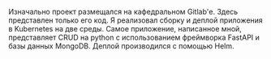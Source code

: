 Изначально проект размещался на кафедральном Gitlab'е. Здесь представлен только его код. Я реализовал сборку и деплой приложения в Kubernetes на две среды.  Самое приложение, написанное мной, представляет CRUD на python с использованием фреймворка FastAPI и базы данных MongoDB. Деплой производился с помощью Helm. 
